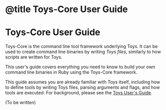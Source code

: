 # @title Toys-Core User Guide

# Toys-Core User Guide

Toys-Core is the command line tool framework underlying Toys. It can be used
to create command line binaries by writing *Toys files*, similarly to how
scripts are written for Toys.

This user's guide covers everything you need to know to build your own command
line binaries in Ruby using the Toys-Core framework.

This guide assumes you are already familiar with Toys itself, including how to
define tools by writing Toys files, parsing arguments and flags, and how tools
are executed. For background, please see the
[Toys User's Guide](https://www.rubydoc.info/gems/toys/file/docs/guide.md).

(To be written)
